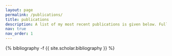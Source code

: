 ```yaml
---
layout: page
permalink: /publications/
title: publications
description: A list of my most recent publications is given below. Full list on <a href="https://scholar.google.com/citations?hl=en&user=qCI0O08AAAAJ" style="color:#0000FF;">Google Scholar</a>.
nav: true
nav_order: 1
---
```

<!-- _pages/publications.md -->
<div class="publications">

{% bibliography -f {{ site.scholar.bibliography }} %}

</div>
